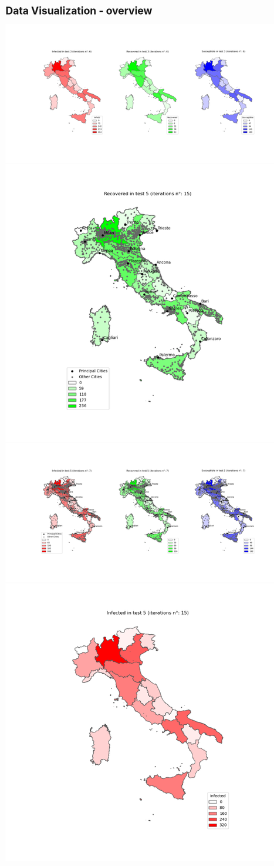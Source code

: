 # Data Visualization - overview

<style>
  .grid-cols-2{
    width: 20cm;
    height: 60cm; 
    margin: auto; 
  }
  .card{
    max-width: 100%;
    max-height: 100%;
  }
  .card img {
    max-width: 100%; 
    max-height: 100%; 
    width: auto; 
    height: auto; 
  }
</style>

<div class="grid-cols-2">
  <div class="card">
    <img src="choroplet_complete_multiple_view_3.png">
  </div>
  <div class="card grid-rowspan-2">
    <img src="choroplet_complete_view_Recovered_5.png">
  </div>
  <div class="card">
    <img src="choroplet_complete_multiple_view_5.png">
  </div>
  <div class="card grid-colspan-2">
    <img src="choroplet_sample_view_Infected_5.png">
  </div>
</div>